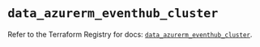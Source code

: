 # `data_azurerm_eventhub_cluster`

Refer to the Terraform Registry for docs: [`data_azurerm_eventhub_cluster`](https://registry.terraform.io/providers/hashicorp/azurerm/4.0.1/docs/data-sources/eventhub_cluster).
